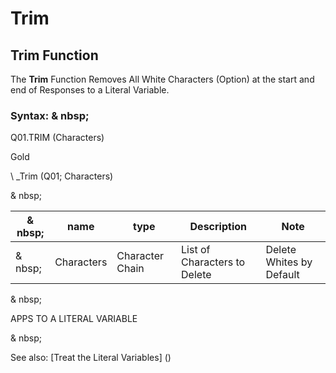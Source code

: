 # Trim

## Trim Function

The **Trim** Function Removes All White Characters (Option) at the start and end of Responses to a Literal Variable.

### Syntax: & nbsp;

Q01.TRIM (Characters)

Gold

\ _Trim (Q01; Characters)

& nbsp;

| & nbsp; | **name** | **type** | **Description** | **Note** |
| --- | --- | --- | --- | --- |
| & nbsp; | Characters | Character Chain | List of Characters to Delete | Delete Whites by Default |

& nbsp;

APPS TO A LITERAL VARIABLE

& nbsp;

See also: [Treat the Literal Variables] (<Trellious Little Little.md>)
